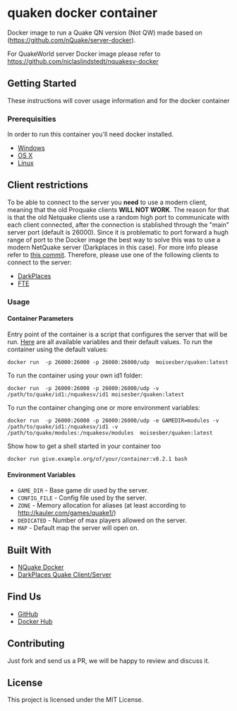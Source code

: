 # quaken docker container

Docker image to run a Quake QN version (Not QW) made based on (https://github.com/nQuake/server-docker).

For QuakeWorld server Docker image please refer to https://github.com/niclaslindstedt/nquakesv-docker

## Getting Started

These instructions will cover usage information and for the docker container 

### Prerequisities

In order to run this container you'll need docker installed.

* [Windows](https://docs.docker.com/windows/started)
* [OS X](https://docs.docker.com/mac/started/)
* [Linux](https://docs.docker.com/linux/started/)

## Client restrictions
To be able to connect to the server you **need** to use a modern client, meaning that the old Proquake clients **WILL NOT WORK**. The reason for that is that the old Netquake clients use a random high port to communicate with each client connected, after the connection is stablished through the "main" server port (default is 26000). Since it is problematic to port forward a hugh range of port to the Docker image the best way to solve this was to use a modern NetQuake server (Darkplaces in this case). For more info please refer to [this commit](https://github.com/moisesber/quake-n-docker/commit/410f16afe6e2190c0fddc209d0661d2044d89fe0). Therefore, please use one of the following clients to connect to the server:

 - [DarkPlaces](https://icculus.org/twilight/darkplaces/)
 - [FTE](https://fte.triptohell.info/)

### Usage

#### Container Parameters

Entry point of the container is a script that configures the server that will be run. [Here](https://github.com/moisesber/quake-n-docker/blob/master/scripts/quake-n-server.sh#L3-L7) are all available variables and their default values.
To run the container using the default values:


```shell
docker run  -p 26000:26000 -p 26000:26000/udp  moisesber/quaken:latest
```

To run the container using your own id1 folder:

```shell
docker run  -p 26000:26000 -p 26000:26000/udp -v /path/to/quake/id1:/nquakesv/id1 moisesber/quaken:latest
```

To run the container changing one or more environment variables:

```shell
docker run  -p 26000:26000 -p 26000:26000/udp -e GAMEDIR=modules -v /path/to/quake/id1:/nquakesv/id1 -v /path/to/quake/modules:/nquakesv/modules  moisesber/quaken:latest
```

Show how to get a shell started in your container too

```shell
docker run give.example.org/of/your/container:v0.2.1 bash
```

#### Environment Variables

* `GAME_DIR` - Base game dir used by the server.
* `CONFIG_FILE` - Config file used by the server.
* `ZONE` - Memory allocation for aliases (at least according to http://kauler.com/games/quake1/)
* `DEDICATED` - Number of max players allowed on the server.
* `MAP` - Default map the server will open on.


## Built With

* [NQuake Docker](https://github.com/niclaslindstedt/nquakesv-docker)
* [DarkPlaces Quake Client/Server](https://icculus.org/twilight/darkplaces/)

## Find Us

* [GitHub](https://github.com/moisesber/quake-n-docker)
* [Docker Hub](https://hub.docker.com/repository/docker/moisesber/quaken/general)

## Contributing

Just fork and send us a PR, we will be happy to review and discuss it.

## License

This project is licensed under the MIT License.
